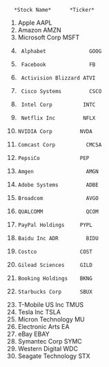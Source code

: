       *Stock Name*      *Ticker*

1.    Apple               AAPL
2.	  Amazon         	    AMZN
3.	  Microsoft Corp	    MSFT
4.  	Alphabet     	      GOOG
5.  	Facebook     	      FB
6.  	Activision Blizzard ATVI
7.  	Cisco Systems    	  CSCO
8.  	Intel Corp	        INTC
9.  	Netflix Inc	        NFLX
10. 	NVIDIA Corp	        NVDA
11. 	Comcast Corp	      CMCSA
12. 	PepsiCo    	        PEP
13. 	Amgen    	          AMGN
14. 	Adobe Systems    	  ADBE
15. 	Broadcom     	      AVGO
16. 	QUALCOMM     	      QCOM
17. 	PayPal Holdings    	PYPL
18. 	Baidu Inc ADR	      BIDU
19. 	Costco	            COST
20. 	Gilead Sciences    	GILD
21. 	Booking Holdings   	BKNG
22. 	Starbucks Corp	    SBUX
23.   T-Mobile US Inc	    TMUS
24.   Tesla Inc	          TSLA
25.	  Micron Technology   MU
26.   Electronic Arts   	EA
27.   eBay                EBAY
28.   Symantec Corp	      SYMC
29.   Western Digital     WDC
30.   Seagate Technology  STX
